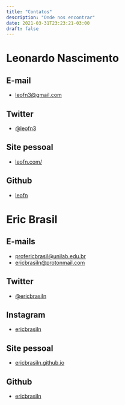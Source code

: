 ```yaml
---
title: "Contatos"
description: "Onde nos encontrar"
date: 2021-03-31T23:23:21-03:00
draft: false
---
```

# Leonardo Nascimento

## E-mail
  - leofn3@gmail.com

## Twitter
  - <a href="https://twitter.com/leofn3" target="_blank">@leofn3</a>

## Site pessoal
  - <a href="https://leofn.com/" target="_blank">leofn.com/</a>

## Github
  - <a href= "https://github.com/leofn" target="_blank">leofn</a>


# Eric Brasil

## E-mails
  - profericbrasil@unilab.edu.br
  - ericbrasiln@protonmail.com

## Twitter
  - <a href="https://twitter.com/ericbrasiln" target="_blank">@ericbrasiln</a>

## Instagram 
  - <a href="https://www.instagram.com/ericbrasiln/" target="_blank">ericbrasiln</a>

## Site pessoal
  - <a href="https://ericbrasiln.github.io/" target="_blank"> ericbrasiln.github.io</a>

## Github
  - <a href= "https://github.com/ericbrasiln/" target="_blank">ericbrasiln</a>
